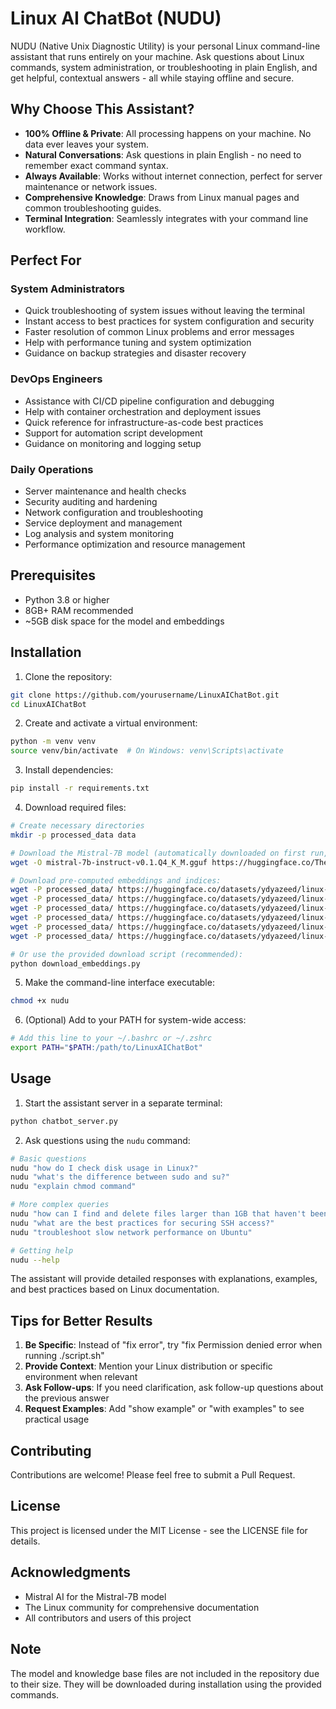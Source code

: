 # Linux AI ChatBot (NUDU)

NUDU (Native Unix Diagnostic Utility) is your personal Linux command-line assistant that runs entirely on your machine. Ask questions about Linux commands, system administration, or troubleshooting in plain English, and get helpful, contextual answers - all while staying offline and secure.

## Why Choose This Assistant?

- **100% Offline & Private**: All processing happens on your machine. No data ever leaves your system.
- **Natural Conversations**: Ask questions in plain English - no need to remember exact command syntax.
- **Always Available**: Works without internet connection, perfect for server maintenance or network issues.
- **Comprehensive Knowledge**: Draws from Linux manual pages and common troubleshooting guides.
- **Terminal Integration**: Seamlessly integrates with your command line workflow.

## Perfect For

### System Administrators
- Quick troubleshooting of system issues without leaving the terminal
- Instant access to best practices for system configuration and security
- Faster resolution of common Linux problems and error messages
- Help with performance tuning and system optimization
- Guidance on backup strategies and disaster recovery

### DevOps Engineers
- Assistance with CI/CD pipeline configuration and debugging
- Help with container orchestration and deployment issues
- Quick reference for infrastructure-as-code best practices
- Support for automation script development
- Guidance on monitoring and logging setup

### Daily Operations
- Server maintenance and health checks
- Security auditing and hardening
- Network configuration and troubleshooting
- Service deployment and management
- Log analysis and system monitoring
- Performance optimization and resource management

## Prerequisites

- Python 3.8 or higher
- 8GB+ RAM recommended
- ~5GB disk space for the model and embeddings

## Installation

1. Clone the repository:
```bash
git clone https://github.com/yourusername/LinuxAIChatBot.git
cd LinuxAIChatBot
```

2. Create and activate a virtual environment:
```bash
python -m venv venv
source venv/bin/activate  # On Windows: venv\Scripts\activate
```

3. Install dependencies:
```bash
pip install -r requirements.txt
```

4. Download required files:
```bash
# Create necessary directories
mkdir -p processed_data data

# Download the Mistral-7B model (automatically downloaded on first run, or manually):
wget -O mistral-7b-instruct-v0.1.Q4_K_M.gguf https://huggingface.co/TheBloke/Mistral-7B-Instruct-v0.1-GGUF/resolve/main/mistral-7b-instruct-v0.1.Q4_K_M.gguf

# Download pre-computed embeddings and indices:
wget -P processed_data/ https://huggingface.co/datasets/ydyazeed/linux-ai-chatbot-embedding/resolve/main/linux_manual_embeddings.npy
wget -P processed_data/ https://huggingface.co/datasets/ydyazeed/linux-ai-chatbot-embedding/resolve/main/linux_manual_faiss.index
wget -P processed_data/ https://huggingface.co/datasets/ydyazeed/linux-ai-chatbot-embedding/resolve/main/linux_manual_metadata.pkl
wget -P processed_data/ https://huggingface.co/datasets/ydyazeed/linux-ai-chatbot-embedding/resolve/main/common_issues_embeddings.npy
wget -P processed_data/ https://huggingface.co/datasets/ydyazeed/linux-ai-chatbot-embedding/resolve/main/common_issues_faiss.index
wget -P processed_data/ https://huggingface.co/datasets/ydyazeed/linux-ai-chatbot-embedding/resolve/main/common_issues_metadata.pkl

# Or use the provided download script (recommended):
python download_embeddings.py
```

5. Make the command-line interface executable:
```bash
chmod +x nudu
```

6. (Optional) Add to your PATH for system-wide access:
```bash
# Add this line to your ~/.bashrc or ~/.zshrc
export PATH="$PATH:/path/to/LinuxAIChatBot"
```

## Usage

1. Start the assistant server in a separate terminal:
```bash
python chatbot_server.py
```

2. Ask questions using the `nudu` command:
```bash
# Basic questions
nudu "how do I check disk usage in Linux?"
nudu "what's the difference between sudo and su?"
nudu "explain chmod command"

# More complex queries
nudu "how can I find and delete files larger than 1GB that haven't been accessed in 30 days?"
nudu "what are the best practices for securing SSH access?"
nudu "troubleshoot slow network performance on Ubuntu"

# Getting help
nudu --help
```

The assistant will provide detailed responses with explanations, examples, and best practices based on Linux documentation.

## Tips for Better Results

1. **Be Specific**: Instead of "fix error", try "fix Permission denied error when running ./script.sh"
2. **Provide Context**: Mention your Linux distribution or specific environment when relevant
3. **Ask Follow-ups**: If you need clarification, ask follow-up questions about the previous answer
4. **Request Examples**: Add "show example" or "with examples" to see practical usage

## Contributing

Contributions are welcome! Please feel free to submit a Pull Request.

## License

This project is licensed under the MIT License - see the LICENSE file for details.

## Acknowledgments

- Mistral AI for the Mistral-7B model
- The Linux community for comprehensive documentation
- All contributors and users of this project

## Note

The model and knowledge base files are not included in the repository due to their size. They will be downloaded during installation using the provided commands. 